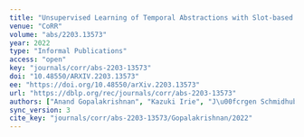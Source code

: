 ```yaml
---
title: "Unsupervised Learning of Temporal Abstractions with Slot-based Transformers."
venue: "CoRR"
volume: "abs/2203.13573"
year: 2022
type: "Informal Publications"
access: "open"
key: "journals/corr/abs-2203-13573"
doi: "10.48550/ARXIV.2203.13573"
ee: "https://doi.org/10.48550/arXiv.2203.13573"
url: "https://dblp.org/rec/journals/corr/abs-2203-13573"
authors: ["Anand Gopalakrishnan", "Kazuki Irie", "J\u00fcrgen Schmidhuber", "Sjoerd van Steenkiste"]
sync_version: 3
cite_key: "journals/corr/abs-2203-13573/Gopalakrishnan/2022"
---
```


